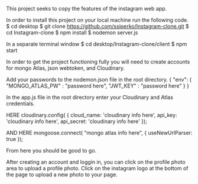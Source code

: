 This project seeks to copy the features of the instagram web app.

In order to install this project on your local machine run the following code.
$ cd desktop $ git clone https://github.com/ssiperko/Instagram-clone.git
$ cd Instagram-clone
$ npm install
$ nodemon server.js

In a separate terminal window
$ cd desktop/Instagram-clone/client
$ npm start

In order to get the project functioning fully you will need to create accounts for
mongo Atlas,
json webtoken,
and Cloudinary.

Add your passwords to the nodemon.json file in the root directory.
{
  "env": {
    "MONGO_ATLAS_PW" : "password here",
    "JWT_KEY" : "password here"
  }
}


In the app.js file in the root directory enter your Cloudinary and Atlas credentials.

HERE
cloudinary.config(
  {
    cloud_name: 'cloudinary info here',
    api_key: 'cloudinary info here',
    api_secret: 'cloudinary info here'
  });

AND HERE
mongoose.connect( "mongo atlas info here", { useNewUrlParser: true });

From here you should be good to go.

After creating an account and loggin in, you can click on the profile photo area to upload a profile photo.
Click on the instagram logo at the bottom of the page to upload a new photo to your page.
